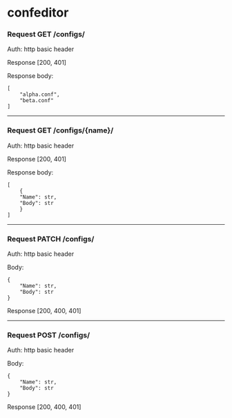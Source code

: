 # confeditor

### Request GET /configs/

Auth: http basic header

Response [200, 401]

Response body:
```
[
    "alpha.conf",
    "beta.conf"
]
```

***

### Request GET /configs/{name}/

Auth: http basic header

Response [200, 401]

Response body:
```
[
    {
    "Name": str,
    "Body": str
    }
]
```

***

### Request PATCH /configs/

Auth: http basic header

Body: 
```
{
    "Name": str,
    "Body": str
}
```

Response [200, 400, 401]

***

### Request POST /configs/

Auth: http basic header

Body: 
```
{
    "Name": str,
    "Body": str
}
```

Response [200, 400, 401]
